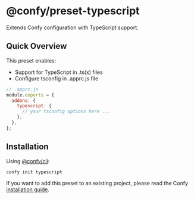 # @confy/preset-typescript

Extends Confy configuration with TypeScript support.

## Quick Overview

This preset enables:

- Support for TypeScript in .ts(x) files
- Configure tsconfig in .apprc.js file

```js
// .apprc.js
module.exports = {
  addons: {
    typescript: {
      // your tsconfig options here ...
    },
  },
};
```

## Installation

Using [@confy/cli](./packages/cli):

```
confy init typescript
```

If you want to add this preset to an existing project, please read the Confy [installation guide](https://github.com/coldi/confy).
